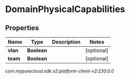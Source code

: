 # DomainPhysicalCapabilities


## Properties

| Name | Type | Description | Notes |
| ------------ | ------------- | ------------- | ------------- |
| **vlan** | **Boolean** |  |  [optional] |
| **team** | **Boolean** |  |  [optional] |




_com.mypurecloud.sdk.v2:platform-client-v2:230.0.0_
